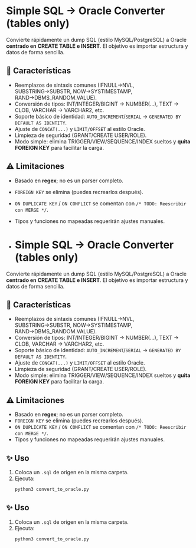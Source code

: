 # Simple SQL → Oracle Converter (tables only)

Convierte rápidamente un dump SQL (estilo MySQL/PostgreSQL) a Oracle **centrado en CREATE TABLE e INSERT**. 
El objetivo es importar estructura y datos de forma sencilla.

## 🚀 Características
- Reemplazos de sintaxis comunes (IFNULL→NVL, SUBSTRING→SUBSTR, NOW→SYSTIMESTAMP, RAND→DBMS_RANDOM.VALUE).
- Conversión de tipos: INT/INTEGER/BIGINT → NUMBER(...), TEXT → CLOB, VARCHAR → VARCHAR2, etc.
- Soporte básico de identidad: `AUTO_INCREMENT`/`SERIAL` → `GENERATED BY DEFAULT AS IDENTITY`.
- Ajuste de `CONCAT(...)` y `LIMIT/OFFSET` al estilo Oracle.
- Limpieza de seguridad (GRANT/CREATE USER/ROLE).
- Modo simple: elimina TRIGGER/VIEW/SEQUENCE/INDEX sueltos y **quita FOREIGN KEY** para facilitar la carga.

## ⚠️ Limitaciones
- Basado en **regex**; no es un parser completo.
- `FOREIGN KEY` se elimina (puedes recrearlos después).
- `ON DUPLICATE KEY` / `ON CONFLICT` se comentan con `/* TODO: Reescribir con MERGE */`.
- Tipos y funciones no mapeadas requerirán ajustes manuales.

- # Simple SQL → Oracle Converter (tables only)

Convierte rápidamente un dump SQL (estilo MySQL/PostgreSQL) a Oracle **centrado en CREATE TABLE e INSERT**. 
El objetivo es importar estructura y datos de forma sencilla.

## 🚀 Características
- Reemplazos de sintaxis comunes (IFNULL→NVL, SUBSTRING→SUBSTR, NOW→SYSTIMESTAMP, RAND→DBMS_RANDOM.VALUE).
- Conversión de tipos: INT/INTEGER/BIGINT → NUMBER(...), TEXT → CLOB, VARCHAR → VARCHAR2, etc.
- Soporte básico de identidad: `AUTO_INCREMENT`/`SERIAL` → `GENERATED BY DEFAULT AS IDENTITY`.
- Ajuste de `CONCAT(...)` y `LIMIT/OFFSET` al estilo Oracle.
- Limpieza de seguridad (GRANT/CREATE USER/ROLE).
- Modo simple: elimina TRIGGER/VIEW/SEQUENCE/INDEX sueltos y **quita FOREIGN KEY** para facilitar la carga.

## ⚠️ Limitaciones
- Basado en **regex**; no es un parser completo.
- `FOREIGN KEY` se elimina (puedes recrearlos después).
- `ON DUPLICATE KEY` / `ON CONFLICT` se comentan con `/* TODO: Reescribir con MERGE */`.
- Tipos y funciones no mapeadas requerirán ajustes manuales.

## ✨ Uso
1. Coloca un `.sql` de origen en la misma carpeta.
2. Ejecuta:
   ```bash
   python3 convert_to_oracle.py


## ✨ Uso
1. Coloca un `.sql` de origen en la misma carpeta.
2. Ejecuta:
   ```bash
   python3 convert_to_oracle.py

